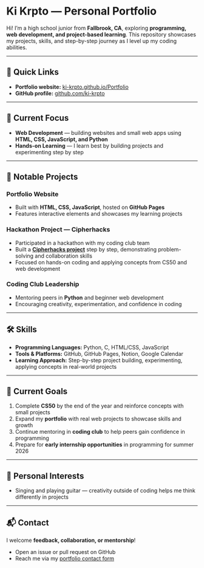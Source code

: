 # Ki Krpto — Personal Portfolio

Hi! I’m a high school junior from **Fallbrook, CA**, exploring **programming, web development, and project-based learning**. This repository showcases my projects, skills, and step-by-step journey as I level up my coding abilities.

---

## 🚀 Quick Links
- **Portfolio website:** [ki-krpto.github.io/Portfolio](https://ki-krpto.github.io/Portfolio/)
- **GitHub profile:** [github.com/ki-krpto](https://github.com/ki-krpto)

---

## 🎯 Current Focus
- **Web Development** — building websites and small web apps using **HTML, CSS, JavaScript, and Python**
- **Hands-on Learning** — I learn best by building projects and experimenting step by step

---

## 📂 Notable Projects

### **Portfolio Website**
- Built with **HTML, CSS, JavaScript**, hosted on **GitHub Pages**
- Features interactive elements and showcases my learning projects

### **Hackathon Project — Cipherhacks**
- Participated in a hackathon with my coding club team
- Built a **[Cipherhacks project](https://github.com/fhs-codingclub/Cipherhacks.proj)** step by step, demonstrating problem-solving and collaboration skills
- Focused on hands-on coding and applying concepts from CS50 and web development

### **Coding Club Leadership**
- Mentoring peers in **Python** and beginner web development
- Encouraging creativity, experimentation, and confidence in coding

---

## 🛠 Skills
- **Programming Languages:** Python, C, HTML/CSS, JavaScript
- **Tools & Platforms:** GitHub, GitHub Pages, Notion, Google Calendar
- **Learning Approach:** Step-by-step project building, experimenting, applying concepts in real-world projects

---

## 🎯 Current Goals
1. Complete **CS50** by the end of the year and reinforce concepts with small projects
2. Expand my **portfolio** with real web projects to showcase skills and growth
3. Continue mentoring in **coding club** to help peers gain confidence in programming
4. Prepare for **early internship opportunities** in programming for summer 2026

---

## 🎸 Personal Interests
- Singing and playing guitar — creativity outside of coding helps me think differently in projects

---

## 📬 Contact
I welcome **feedback, collaboration, or mentorship**!
- Open an issue or pull request on GitHub
- Reach me via my [portfolio contact form](https://ki-krpto.github.io/Portfolio/)
